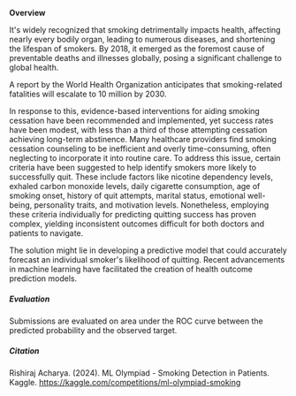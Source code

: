 **Overview**

It's widely recognized that smoking detrimentally impacts health, affecting nearly every bodily organ, leading to numerous diseases, and shortening the lifespan of smokers. By 2018, it emerged as the foremost cause of preventable deaths and illnesses globally, posing a significant challenge to global health.

A report by the World Health Organization anticipates that smoking-related fatalities will escalate to 10 million by 2030.

In response to this, evidence-based interventions for aiding smoking cessation have been recommended and implemented, yet success rates have been modest, with less than a third of those attempting cessation achieving long-term abstinence. Many healthcare providers find smoking cessation counseling to be inefficient and overly time-consuming, often neglecting to incorporate it into routine care. To address this issue, certain criteria have been suggested to help identify smokers more likely to successfully quit. These include factors like nicotine dependency levels, exhaled carbon monoxide levels, daily cigarette consumption, age of smoking onset, history of quit attempts, marital status, emotional well-being, personality traits, and motivation levels. Nonetheless, employing these criteria individually for predicting quitting success has proven complex, yielding inconsistent outcomes difficult for both doctors and patients to navigate.

The solution might lie in developing a predictive model that could accurately forecast an individual smoker's likelihood of quitting. Recent advancements in machine learning have facilitated the creation of health outcome prediction models.

##### **Evaluation**

Submissions are evaluated on area under the ROC curve between the predicted probability and the observed target.


##### **Citation**

Rishiraj Acharya. (2024). ML Olympiad - Smoking Detection in Patients. Kaggle. https://kaggle.com/competitions/ml-olympiad-smoking
